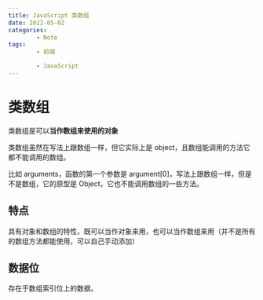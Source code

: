 ```yaml
---
title: JavaScript 类数组
date: 2022-05-02
categories:
        - Note
tags:
        - 前端

        - JavaScript
---
```


# 类数组

类数组是可以**当作数组来使用的对象**

类数组虽然在写法上跟数组一样，但它实际上是 object，且数组能调用的方法它都不能调用的数组。

比如 arguments，函数的第一个参数是 argument[0]，写法上跟数组一样，但是不是数组，它的原型是 Object，它也不能调用数组的一些方法。

## 特点

具有对象和数组的特性，既可以当作对象来用，也可以当作数组来用（并不是所有的数组方法都能使用，可以自己手动添加）

## 数据位

存在于数组索引位上的数据。
